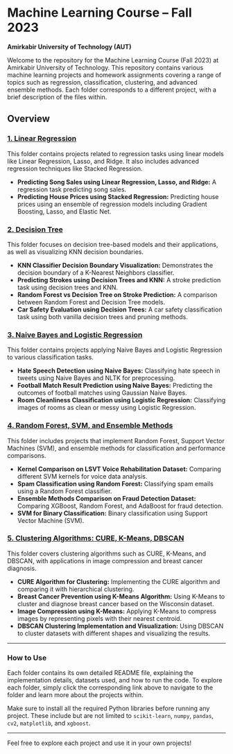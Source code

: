 # Machine Learning Course – Fall 2023  
**Amirkabir University of Technology (AUT)**

Welcome to the repository for the Machine Learning Course (Fall 2023) at Amirkabir University of Technology. This repository contains various machine learning projects and homework assignments covering a range of topics such as regression, classification, clustering, and advanced ensemble methods. Each folder corresponds to a different project, with a brief description of the files within.

## Overview

### [1. Linear Regression](./LinearRegression)
This folder contains projects related to regression tasks using linear models like Linear Regression, Lasso, and Ridge. It also includes advanced regression techniques like Stacked Regression.

- **Predicting Song Sales using Linear Regression, Lasso, and Ridge:** A regression task predicting song sales.
- **Predicting House Prices using Stacked Regression:** Predicting house prices using an ensemble of regression models including Gradient Boosting, Lasso, and Elastic Net.

### [2. Decision Tree](./DecisionTree-KNN)
This folder focuses on decision tree-based models and their applications, as well as visualizing KNN decision boundaries.

- **KNN Classifier Decision Boundary Visualization:** Demonstrates the decision boundary of a K-Nearest Neighbors classifier.
- **Predicting Strokes using Decision Trees and KNN:** A stroke prediction task using decision trees and KNN.
- **Random Forest vs Decision Tree on Stroke Prediction:** A comparison between Random Forest and Decision Tree models.
- **Car Safety Evaluation using Decision Trees:** A car safety classification task using both vanilla decision trees and pruning methods.

### [3. Naive Bayes and Logistic Regression](./NaiveBayes-LogisticRegression)
This folder contains projects applying Naive Bayes and Logistic Regression to various classification tasks.

- **Hate Speech Detection using Naive Bayes:** Classifying hate speech in tweets using Naive Bayes and NLTK for preprocessing.
- **Football Match Result Prediction using Naive Bayes:** Predicting the outcomes of football matches using Gaussian Naive Bayes.
- **Room Cleanliness Classification using Logistic Regression:** Classifying images of rooms as clean or messy using Logistic Regression.

### [4. Random Forest, SVM, and Ensemble Methods](./RandomForrest-Ensemble-SVM)
This folder includes projects that implement Random Forest, Support Vector Machines (SVM), and ensemble methods for classification and performance comparisons.

- **Kernel Comparison on LSVT Voice Rehabilitation Dataset:** Comparing different SVM kernels for voice data analysis.
- **Spam Classification using Random Forest:** Classifying spam emails using a Random Forest classifier.
- **Ensemble Methods Comparison on Fraud Detection Dataset:** Comparing XGBoost, Random Forest, and AdaBoost for fraud detection.
- **SVM for Binary Classification:** Binary classification using Support Vector Machine (SVM).

### [5. Clustering Algorithms: CURE, K-Means, DBSCAN](./KMeans-CURE-DBSCAN)
This folder covers clustering algorithms such as CURE, K-Means, and DBSCAN, with applications in image compression and breast cancer diagnosis.

- **CURE Algorithm for Clustering:** Implementing the CURE algorithm and comparing it with hierarchical clustering.
- **Breast Cancer Prevention using K-Means Algorithm:** Using K-Means to cluster and diagnose breast cancer based on the Wisconsin dataset.
- **Image Compression using K-Means:** Applying K-Means to compress images by representing pixels with their nearest centroid.
- **DBSCAN Clustering Implementation and Visualization:** Using DBSCAN to cluster datasets with different shapes and visualizing the results.

---

### How to Use

Each folder contains its own detailed README file, explaining the implementation details, datasets used, and how to run the code. To explore each folder, simply click the corresponding link above to navigate to the folder and learn more about the projects within.

Make sure to install all the required Python libraries before running any project. These include but are not limited to `scikit-learn`, `numpy`, `pandas`, `cv2`, `matplotlib`, and `xgboost`. 

---

Feel free to explore each project and use it in your own projects!

